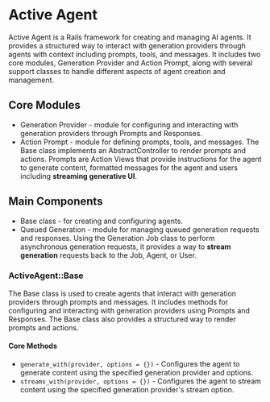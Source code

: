# Active Agent
Active Agent is a Rails framework for creating and managing AI agents. It provides a structured way to interact with generation providers through agents with context including prompts, tools, and messages. It includes two core modules, Generation Provider and Action Prompt, along with several support classes to handle different aspects of agent creation and management.

## Core Modules

- Generation Provider - module for configuring and interacting with generation providers through Prompts and Responses.
- Action Prompt - module for defining prompts, tools, and messages. The Base class implements an AbstractController to render prompts and actions. Prompts are Action Views that provide instructions for the agent to generate content, formatted messages for the agent and users including **streaming generative UI**.

## Main Components

- Base class - for creating and configuring agents.
- Queued Generation - module for managing queued generation requests and responses. Using the Generation Job class to perform asynchronous generation requests, it provides a way to **stream generation** requests back to the Job, Agent, or User.

### ActiveAgent::Base

The Base class is used to create agents that interact with generation providers through prompts and messages. It includes methods for configuring and interacting with generation providers using Prompts and Responses. The Base class also provides a structured way to render prompts and actions.

#### Core Methods

- `generate_with(provider, options = {})` - Configures the agent to generate content using the specified generation provider and options.
- `streams_with(provider, options = {})` - Configures the agent to stream content using the specified generation provider's stream option.
